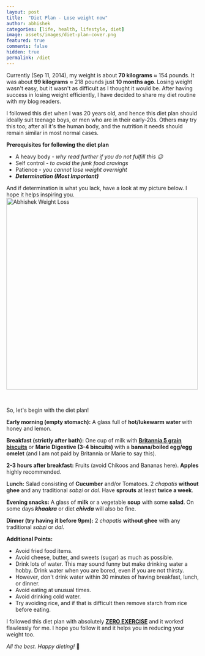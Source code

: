 ```yaml
---
layout: post
title:  "Diet Plan - Lose weight now"
author: abhishek
categories: [life, health, lifestyle, diet]
image: assets/images/diet-plan-cover.png
featured: true
comments: false
hidden: true
permalink: /diet
---
```


Currently (Sep 11, 2014), my weight is about <strong>70 kilograms</strong> ≈ 154 pounds. It was about <strong>99 kilograms</strong> ≈ 218 pounds just <strong>10 months ago</strong>. Losing weight wasn't easy, but it wasn't as difficult as I thought it would be. After having success in losing weight efficiently, I have decided to share my diet routine with my blog readers.

I followed this diet when I was 20 years old, and hence this diet plan should ideally suit teenage boys, or men who are in their early-20s. Others may try this too; after all it's the human body, and the nutrition it needs should remain similar in most normal cases.

<strong>Prerequisites for following the diet plan</strong>
<ul>
	<li>A heavy body - <i>why read further if you do not fulfill this 😉</i></li>
	<li>Self control - <i>to avoid the junk food cravings</i></li>
	<li>Patience - <i>you cannot lose weight overnight</i></li>
	<li><em><strong>Determination (Most Important)</strong></em></li>
</ul>
And if determination is what you lack, have a look at my picture below. I hope it helps inspiring you.

<img class="aligncenter wp-image-98" src="https://i.imgur.com/l2bJklR.jpg" alt="Abhishek Weight Loss" height="500" width="auto">

&nbsp;

So, let's begin with the diet plan!

<strong>Early morning (empty stomach):</strong> A glass full of <strong>hot/lukewarm water </strong>with honey and lemon.

<strong>Breakfast (strictly after bath):</strong> One cup of milk with <strong><span style="text-decoration: underline;">Britannia 5 grain biscuits</span></strong> or <strong>Marie Digestive (3-4 biscuits)</strong> with a <strong>banana/boiled egg/egg omelet</strong> (and I am not paid by Britannia or Marie to say this).

<strong>2-3 hours after breakfast:</strong> Fruits (avoid Chikoos and Bananas here). <strong>Apples </strong>highly recommended.

<strong>Lunch:</strong> Salad consisting of <strong>Cucumber</strong> and/or Tomatoes. 2<em> chapatis</em> <strong>without ghee</strong> and any traditional <em>sabzi</em> or <em>dal</em>. Have <strong>sprouts</strong> at least <strong>twice a week</strong>.

<strong>Evening snacks:</strong> A glass of <strong>milk</strong> or a vegetable <strong>soup</strong> with some <strong>salad</strong>. On some days<strong><em> khaakra</em></strong> or diet <strong><em>chivda</em></strong> will also be fine.

<strong>Dinner (try having it before 9pm):</strong> 2<em> chapatis</em> <strong>without ghee</strong> with any traditional <em>sabzi</em> or <em>dal</em>.

<strong>Additional Points:</strong>
<ul>
	<li>Avoid fried food items.</li>
	<li>Avoid cheese, butter, and sweets (sugar) as much as possible.</li>
	<li>Drink lots of water. This may sound funny but make drinking water a hobby. Drink water when you are bored, even if you are not thirsty.</li>
	<li>However, don't drink water within 30 minutes of having breakfast, lunch, or dinner.</li>
	<li>Avoid eating at unusual times.</li>
	<li>Avoid drinking cold water.</li>
	<li>Try avoiding rice, and if that is difficult then remove starch from rice before eating.</li>
</ul>
I followed this diet plan with absolutely <span style="text-decoration: underline;"><strong>ZERO EXERCISE</strong></span> and it worked flawlessly for me. I hope you follow it and it helps you in reducing your weight too.

<em>All the best. Happy dieting!</em> 🍎
